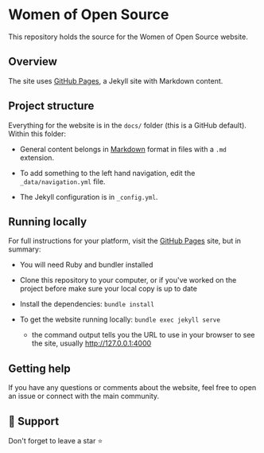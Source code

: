 # Women of Open Source

This repository holds the source for the Women of Open Source website.

## Overview

The site uses [GitHub Pages](https://pages.github.com/), a Jekyll site with Markdown content.

## Project structure

Everything for the website is in the `docs/` folder (this is a GitHub default). Within this folder:

* General content belongs in [Markdown](https://docs.github.com/en/get-started/writing-on-github/getting-started-with-writing-and-formatting-on-github/quickstart-for-writing-on-github) format in files with a `.md` extension.

* To add something to the left hand navigation, edit the `_data/navigation.yml` file.

* The Jekyll configuration is in `_config.yml`.

## Running locally

For full instructions for your platform, visit the [GitHub Pages](https://pages.github.com/) site, but in summary:

* You will need Ruby and bundler installed

* Clone this repository to your computer, or if you've worked on the project before make sure your local copy is up to date

* Install the dependencies: `bundle install`

* To get the website running locally: `bundle exec jekyll serve` 
    * the command output tells you the URL to use in your browser to see the site, usually <http://127.0.0.1:4000>

## Getting help

If you have any questions or comments about the website, feel free to open an issue or connect with the main community.

## 🙏 Support

Don't forget to leave a star ⭐️
